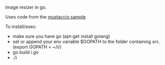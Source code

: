 Image resizer in go.

Uses code from the [mustaccio sample](https://code.google.com/p/appengine-go/source/browse/example/moustachio/moustachio/)

To install/exec:
+ make sure you have go (apt-get install golang)
+ set or append your env variable $GOPATH to the folder containing src. (export GOPATH = ~/i/)
+ go build i.go
+ ./i
